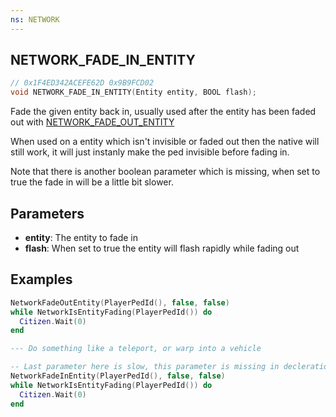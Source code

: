 ```yaml
---
ns: NETWORK
---
```

## NETWORK_FADE_IN_ENTITY

```c
// 0x1F4ED342ACEFE62D 0x9B9FCD02
void NETWORK_FADE_IN_ENTITY(Entity entity, BOOL flash);
```

Fade the given entity back in, usually used after the entity has been faded out with [NETWORK_FADE_OUT_ENTITY](#_0xDE564951F95E09ED)

When used on a entity which isn't invisible or faded out then the native will still work, it will just instanly make the ped invisible before fading in.

Note that there is another boolean parameter which is missing, when set to true the fade in will be a little bit slower.


## Parameters
* **entity**: The entity to fade in
* **flash**: When set to true the entity will flash rapidly while fading out

## Examples

```lua
NetworkFadeOutEntity(PlayerPedId(), false, false)
while NetworkIsEntityFading(PlayerPedId()) do
  Citizen.Wait(0)
end

--- Do something like a teleport, or warp into a vehicle

-- Last parameter here is slow, this parameter is missing in decleration
NetworkFadeInEntity(PlayerPedId(), false, false)
while NetworkIsEntityFading(PlayerPedId()) do
  Citizen.Wait(0)
end
```
